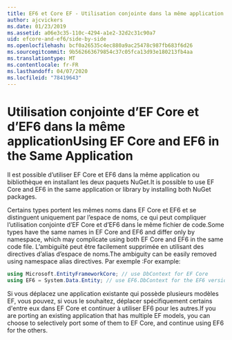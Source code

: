```yaml
---
title: EF6 et Core EF - Utilisation conjointe dans la même application
author: ajcvickers
ms.date: 01/23/2019
ms.assetid: a06e3c35-110c-4294-a1e2-32d2c31c90a7
uid: efcore-and-ef6/side-by-side
ms.openlocfilehash: bcf0a26535c4ec880a9ac25478c987fb683f6d26
ms.sourcegitcommit: 9b562663679854c37c05fca13d93e180213fb4aa
ms.translationtype: MT
ms.contentlocale: fr-FR
ms.lasthandoff: 04/07/2020
ms.locfileid: "78419643"
---
```

# <a name="using-ef-core-and-ef6-in-the-same-application"></a><span data-ttu-id="422ee-102">Utilisation conjointe d’EF Core et d’EF6 dans la même application</span><span class="sxs-lookup"><span data-stu-id="422ee-102">Using EF Core and EF6 in the Same Application</span></span>

<span data-ttu-id="422ee-103">Il est possible d’utiliser EF Core et EF6 dans la même application ou bibliothèque en installant les deux paquets NuGet.</span><span class="sxs-lookup"><span data-stu-id="422ee-103">It is possible to use EF Core and EF6 in the same application or library by installing both NuGet packages.</span></span>

<span data-ttu-id="422ee-104">Certains types portent les mêmes noms dans EF Core et EF6 et se distinguent uniquement par l’espace de noms, ce qui peut compliquer l’utilisation conjointe d’EF Core et d’EF6 dans le même fichier de code.</span><span class="sxs-lookup"><span data-stu-id="422ee-104">Some types have the same names in EF Core and EF6 and differ only by namespace, which may complicate using both EF Core and EF6 in the same code file.</span></span> <span data-ttu-id="422ee-105">L’ambiguïté peut être facilement supprimée en utilisant des directives d’alias d’espace de noms.</span><span class="sxs-lookup"><span data-stu-id="422ee-105">The ambiguity can be easily removed using namespace alias directives.</span></span> <span data-ttu-id="422ee-106">Par exemple :</span><span class="sxs-lookup"><span data-stu-id="422ee-106">For example:</span></span>

``` csharp
using Microsoft.EntityFrameworkCore; // use DbContext for EF Core
using EF6 = System.Data.Entity; // use EF6.DbContext for the EF6 version
```

<span data-ttu-id="422ee-107">Si vous déplacez une application existante qui possède plusieurs modèles EF, vous pouvez, si vous le souhaitez, déplacer spécifiquement certains d'entre eux dans EF Core et continuer à utiliser EF6 pour les autres.</span><span class="sxs-lookup"><span data-stu-id="422ee-107">If you are porting an existing application that has multiple EF models, you can choose to selectively port some of them to EF Core, and continue using EF6 for the others.</span></span>
